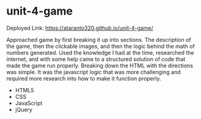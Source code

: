 # unit-4-game

Deployed Link: https://ataranto320.github.io/unit-4-game/

Approached game by first breaking it up into sections. The description of the game, then the clickable images, and then the logic behind the math of numbers generated. Used the knowledge I had at the time, researched the internet, and with some help came to a structured solution of code that made the game run properly. Breaking down the HTML with the directions was simple. It was the javascript logic that was more challenging and required more research into how to make it function properly.

- HTML5
- CSS
- JavaScript
- jQuery
